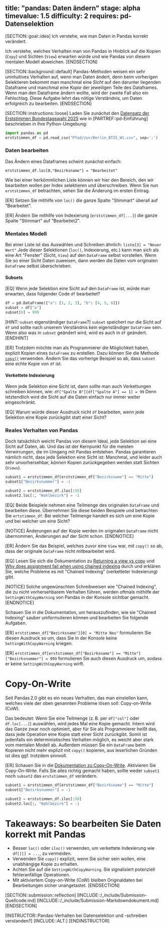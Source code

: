 title: "pandas: Daten ändern"
stage: alpha
timevalue: 1.5
difficulty: 2
requires: pd-Datenselektion
---

[SECTION::goal::idea]
Ich verstehe, wie man Daten in Pandas korrekt verändert.

Ich verstehe, welches Verhalten man von Pandas in Hinblick auf die Kopien (`Copy`) und Sichten
(`View`) erwarten würde und wie Pandas von diesem mentalen Modell abweichen.
[ENDSECTION]

[SECTION::background::default]
Pandas-Methoden weisen ein sehr unintuitives Verhalten auf, wenn man Daten ändert,
denn beim vorherigen Selektieren bekommt man manchmal eine _Sicht_ auf den darunter liegenden
Dataframe und manchmal eine _Kopie_ der jeweiligen Teile des Dataframes.
Wenn man den Dataframe ändern wollte, wird der zweite Fall also ein Fehlschlag. 
Diese Aufgabe lehrt das nötige Verständnis, um Daten erfolgreich zu bearbeiten.
[ENDSECTION]

[SECTION::instructions::loose]
Laden Sie zunächst den 
[Datensatz der Erststimmen Bundestagswahl 2025](https://www.govdata.de/suche/daten/bundestagswahl-2025-in-berlin-nach-wahlbezirken-endgultiges-ergebnis)
wie in
[PARTREF::pd-Einführung] beschrieben in Ihre Python-Umgebung:
```python
import pandas as pd
erststimmen_df = pd.read_csv("Pfad/zur/Berlin_BT25_W1.csv", sep=';')
```

### Daten bearbeiten

Das Ändern eines Dataframes scheint zunächst einfach:

`erststimmen_df.loc[0,"Bezirksname"] = "Bearbeitet"`

Wie bei einer herkömmlichen Liste können wir hier den Bereich, den wir bearbeiten wollen 
per Index selektieren und überschreiben.
Wenn Sie nun `erststimmen_df` betrachten, sehen Sie die Änderung im ersten Eintrag.

[ER] Setzen Sie mithilfe von `loc()` die ganze Spalte "Stimmart" überall auf "Bearbeitet".

[ER] Ändern Sie mithilfe von Indexierung (`erststimmen_df[...]`) die ganze Spalte "Stimmart" auf "Bearbeitet2".

### Mentales Modell

Bei einer Liste ist das Auswählen und Schreiben ähnlich:
`liste[3] = "Neuer Wert"`
Jede dieser Selektionen (`loc()`, Indexierung, etc.) kann man sich als eine Art "Fenster" 
(Sicht, `View`) auf den `DataFrame` selbst vorstellen.
Wenn Sie so einer Sicht Daten zuweisen, dann werden die Daten vom originalen
`DataFrame` selbst überschrieben.

#### Subsets

[EQ] Wenn jede Selektion eine Sicht auf den `DataFrame` ist, würde man erwarten, dass folgender Code
`df` bearbeitet?

```python
df = pd.DataFrame({"a": [1, 2, 3], "b": [4, 5, 6]})
subset = df["a"]
subset[0] = 999
```

[HINT::`subset` eigenständiger `DataFrame`?]
`subset` speichert nur die Sicht auf `df` und sollte nach unserem Verständnis kein eigenständiger
`DataFrame` sein.
Wenn also was in `subset` geändert wird, wird es auch in `df` geändert.
[ENDHINT]

[ER] Trotzdem möchte man als Programmierer die Möglichkeit haben, explizit Kopien eines `DataFrame`
zu erstellen.
Dazu können Sie die Methode
[`copy()`](https://pandas.pydata.org/docs/reference/api/pandas.DataFrame.copy.html#pandas.DataFrame.copy) 
verwenden.
Ändern Sie das vorherige Beispiel so ab, dass `subset` eine echte Kopie von `df` ist.

#### Verkettete Indexierung

Wenn jede Selektion eine Sicht ist, dann sollte man auch Verkettungen schreiben können, wie:
`df["Spalte B"][df["Spalte A"] == 1] = 99`
Denn letztendlich wird die Sicht auf die Daten einfach nur immer weiter eingeschränkt.

[EQ] Warum würde dieser Ausdruck nicht `df` bearbeiten, wenn jede Selektion eine Kopie zurückgibt
statt einer Sicht?

### Reales Verhalten von Pandas

Doch tatsächlich weicht Pandas von diesem Ideal, jede Selektion sei eine Sicht auf Daten, ab.
Und das ist der Kernpunkt für die meisten Verwirrungen, die im Umgang mit Pandas entstehen.
Pandas garantieren nämlich nicht, dass jede Selektion eine Sicht ist:
Manchmal, und leider auch sehr unvorhersehbar, _können_ Kopien zurückgegeben werden statt Sichten (`Views`).

```python
subset1 = erststimmen_df[erststimmen_df["Bezirksname"] == "Mitte"]
subset1["Bezirksnummer"] = -1

subset2 = erststimmen_df.iloc[:50]
subset2.loc[:, "Wahlbezirk"] = -1
``` 

[EQ] Beide Beispiele nehmen eine Teilmenge des originalen `DataFrame` und bearbeiten diese.
Übernehmen Sie diese beiden Beispiele und betrachten Sie `ertstimmen_df`.
Bei welcher Teilmenge handelt es sich um eine Kopie und bei welcher um eine Sicht?

[NOTICE]
Änderungen auf der Kopie werden im originalen `DataFrame` nicht übernommen,
Änderungen auf der Sicht schon.
[ENDNOTICE]

[ER] Ändern Sie das Beispiel, welches zuvor eine `View` war, mit `copy()` so ab, 
dass der originale `DataFrame` nicht mitbearbeitet wird.

[EQ] Lesen Sie sich die Dokumentation zu 
[Returning a view vs copy](https://pandas.pydata.org/docs/user_guide/indexing.html#returning-a-view-versus-a-copy)
und 
[Why does assignment fail when using chained indexing](https://pandas.pydata.org/docs/user_guide/indexing.html#why-does-assignment-fail-when-using-chained-indexing)
durch und erklären Sie, welche Probleme es mit "Chained Indexing" (verketteter Indexierung) gibt.

[NOTICE]
Solche ungewünschten Schreibweisen wie "Chained Indexing", die zu nicht vorhersehbarem Verhalten
führen, werden oftmals mithilfe der `SettingWithCoypWarning` von Pandas in der Konsole sichtbar
gemacht.
[ENDNOTICE]

Schauen Sie in die Dokumentation, um herauszufinden, wie sie "Chained Indexing" sauber umformulieren
können und bearbeiten Sie folgende Aufgaben.

[ER] `erststimmen_df["Bezirksname"][0] = "Mitte Neu"` formulieren Sie diesen Ausdruck so um, dass
Sie in der Konsole keine `SettingWithCopyWarning` kriegen.

[ER] `erststimmen_df[erststimmen_df["Bezirksname"] == "Mitte"]["Bezirksnummer"] = 999` formulieren
Sie auch diesen Ausdruck um, sodass er keine `SettingWithCopyWarning` wirft.

# Copy-On-Write

Seit Pandas 2.0 gibt es ein neues Verhalten, das man einstellen kann, 
welches viele der oben genannten Probleme lösen soll: Copy-on-Write (CoW).

Das bedeutet: Wenn Sie eine Teilmenge (z. B. per `df["col"]` oder `df.loc[...]`) auswählen, wird
jedes Mal eine Kopie gemacht.
Intern wird das Ganze zwar noch optimiert, aber für Sie als Programmierer heißt das, dass jede
Operation eine Kopie statt einer Sicht zurückgibt.
Somit ist jedenfalls ein deterministisches Verhalten möglich, es weicht aber stark vom mentalen
Modell ab.
Außerdem müssen Sie ein `DataFrame` beim Kopieren nicht mehr explizit mit `copy()` kopieren, aus
leserlichen Gründen ist dies ggf. trotzdem sinnvoll.

[ER] Schauen Sie in die 
[Dokumentation zu Copy-On-Write](https://pandas.pydata.org/docs/user_guide/copy_on_write.html#migrating-to-copy-on-write). 
Aktivieren Sie Copy-On-Write.
Falls Sie alles richtig gemacht haben, sollte weder `subset1` noch `subset2` das 
`erststimmen_df` verändern.

```python
subset1 = erststimmen_df[erststimmen_df["Bezirksname"] == "Mitte"]
subset1["Bezirksnummer"] = -1

subset2 = erststimmen_df.iloc[:50]
subset2.loc[:, "Wahlbezirk"] = -1
``` 

# Takeaways: So bearbeiten Sie Daten korrekt mit Pandas

- Besser `loc()` oder `iloc()` verwenden, um verkettete Indexierung wie `df[][] = ...`, zu vermeiden.
- Verwenden Sie `copy()` explizit, wenn Sie sicher sein wollen, eine unabhängige Kopie zu erhalten.
- Achten Sie auf die `SettingWithCopyWarning`. 
  Sie signalisiert potenziell fehleranfällige Operationen.
- Mit aktiviertem Copy-on-Write (CoW) bleiben Originaldaten bei Bearbeitungen sicher unangetastet.
[ENDSECTION]


[SECTION::submission::reflection]
[INCLUDE::/_include/Submission-Quellcode.md]
[INCLUDE::/_include/Submission-Markdowndokument.md]
[ENDSECTION]


[INSTRUCTOR::Pandas-Verhalten bei Datenselektion und -schreiben verstanden?]
[INCLUDE::ALT:]
[ENDINSTRUCTOR]

